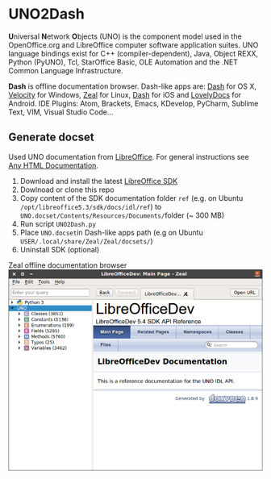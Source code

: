 UNO2Dash
=======================
**U**niversal **N**etwork **O**bjects (UNO) is the component model used in the OpenOffice.org and LibreOffice computer software application suites. UNO language bindings exist for C++ (compiler-dependent), Java, Object REXX, Python (PyUNO), Tcl, StarOffice Basic, OLE Automation and the .NET Common Language Infrastructure.

**Dash** is offline documentation browser. Dash-like apps are: [Dash](https://kapeli.com/dash) for OS X,
[Velocity]() for Windows, [Zeal](https://zealdocs.org/) for Linux, [Dash](https://kapeli.com/dash_ios) for iOS and
[LovelyDocs](http://lovelydocs.io) for Android. IDE Plugins: Atom, Brackets, Emacs, KDevelop, PyCharm, Sublime Text, VIM, Visual Studio Code...

## Generate docset
Used UNO documentation from [LibreOffice](https://www.libreoffice.org). For general instructions see [Any HTML Documentation](https://kapeli.com/docsets#dashDocset).
1. Download and install the latest [LibreOffice SDK](https://www.libreoffice.org/download/download/)
1. Dowlnoad or clone this repo
1. Copy content of the SDK documentation folder `ref` (e.g. on Ubuntu `/opt/libreoffice5.3/sdk/docs/idl/ref`) to `UNO.docset/Contents/Resources/Documents/`folder (~ 300 MB) 
1. Run script `UNO2Dash.py`
1. Place `UNO.docset`in Dash-like apps path (e.g on Ubuntu `USER/.local/share/Zeal/Zeal/docsets/`)
1. Uninstall SDK (optional)

Zeal offline documentation browser
![Zeal offline documentation browser](image.png)